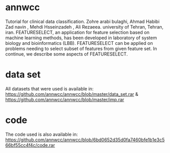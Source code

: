 # annwcc
Tutorial for clinical data classification. Zohre arabi bulaghi, Ahmad Habibi Zad navin ,  Mehdi Hsseinzadeh , Ali Rezaeea.  university of Tehran, Tehran, iran.  FEATURESELECT, an application for feature selection based on machine learning methods, has been developed in laboratory of system biology and bioinformatics (LBB). FEATURESELECT can be applied on problems needing to select subset of features from given feature set. In continue, we describe some aspects of FEATURESELECT.


# data set
All datasets that were used is available in: https://github.com/annwcc/annwcc/blob/master/data_set.rar & https://github.com/annwcc/annwcc/blob/master/imp.rar 


# code
The code used is also available in: https://github.com/annwcc/annwcc/blob/6bd0652d35d0fa7460bfe1b1e3c566bf55cc4f4c/code.rar
